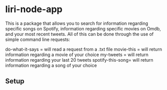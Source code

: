 # liri-node-app
This is a package that allows you to search for information regarding specific songs on Spotify, information regarding specific movies on Omdb, and your most recent tweets. All of this can be done through the use of simple command line requests:

do-what-it-says = will read a request from a .txt file
movie-this = will return information regarding a movie of your choice
my-tweets = will return information regarding your last 20 tweets
spotify-this-song= will return information regarding a song of your choice

<h2>Setup</h2>
